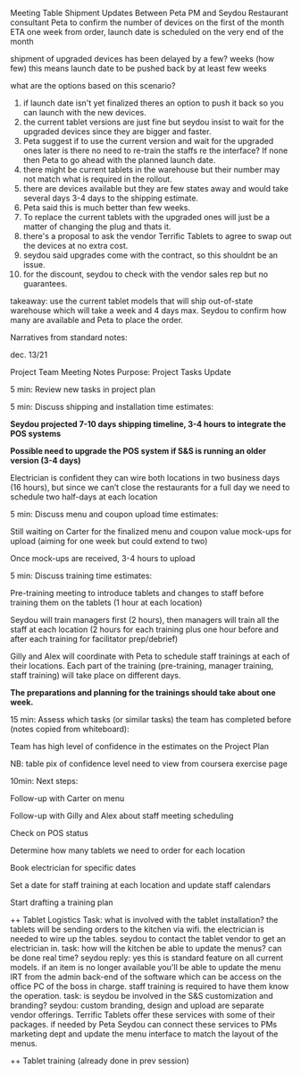Meeting Table Shipment Updates
Between Peta PM and Seydou Restaurant consultant 
Peta to confirm the number of devices on the first of the month
ETA one week from order, launch date is scheduled on the very end of the month

shipment of upgraded devices has been delayed by a few? weeks (how few)
this means launch date to be pushed back by at least few weeks 

what are the options based on this scenario?
1. if launch date isn't yet finalized theres an option to push it back so you can launch with the new devices.
2. the current tablet versions are just fine but seydou insist to wait for the upgraded devices since they are bigger and faster.
3. Peta suggest if to use the current version and wait for the upgraded ones later is there no need to re-train the staffs re the interface? If none then Peta to go ahead with the planned launch date.
4. there might be current tablets in the warehouse but their number may not match what is required in the rollout.
5. there are devices available but they are few states away and would take several days 3-4 days to the shipping estimate.
6. Peta said this is much better than few weeks.
7. To replace the current tablets with the upgraded ones will just be a matter of changing the plug and thats it.
8. there's a proposal to ask the vendor Terrific Tablets to agree to swap out the devices at no extra cost.
9. seydou said upgrades come with the contract, so this shouldnt be an issue.
10. for the discount, seydou to check with the vendor sales rep but no guarantees.

takeaway: use the current tablet models that will ship out-of-state warehouse which will take a week and 4 days max. Seydou to confirm how many are available and Peta to place the order.

Narratives from standard notes:

dec. 13/21

Project Team Meeting Notes
Purpose: Project Tasks Update


5 min: Review new tasks in project plan

5 min: Discuss shipping and installation time estimates: 

**Seydou projected 7-10 days shipping timeline, 3-4 hours to integrate the POS systems**

**Possible need to upgrade the POS system if S&S is running an older version (3-4 days)**

Electrician is confident they can wire both locations in two business days (16 hours), but since we can’t close the restaurants for a full day we need to schedule two half-days at each location

5 min: Discuss menu and coupon upload time estimates:

Still waiting on Carter for the finalized menu and coupon value mock-ups for upload (aiming for one week but could extend to two)

Once mock-ups are received, 3-4 hours to upload

5 min: Discuss training time estimates:

Pre-training meeting to introduce tablets and changes to staff before training them on the tablets (1 hour at each location)

Seydou will train managers first (2 hours), then managers will train all the staff at each location (2 hours for each training plus one hour before and after each training for facilitator prep/debrief)

Gilly and Alex will coordinate with Peta to schedule staff trainings at each of their locations. Each part of the training (pre-training, manager training, staff training) will take place on different days.

**The preparations and planning for the trainings should take about one week.**


15 min: Assess which tasks (or similar tasks) the team has completed before (notes copied from whiteboard):

Team has high level of confidence in the estimates on the Project Plan

NB: table pix of confidence level need to view from coursera exercise page

10min: Next steps:

Follow-up with Carter on menu 

Follow-up with Gilly and Alex about staff meeting scheduling

Check on POS status

Determine how many tablets we need to order for each location 

Book electrician for specific dates

Set a date for staff training at each location and update staff calendars

Start drafting a training plan

++
Tablet Logistics
Task: what is involved with the tablet installation? the tablets will be sending orders to the kitchen via wifi. the electrician is needed to wire up the tables. seydou to contact the tablet vendor to get an electrician in.
task: how will the kitchen be able to update the menus? can be done real time?
seydou reply: yes this is standard feature on all current models. if an item is no longer available you'll be able to update the menu IRT from the admin back-end of the software which can be access on the office PC of the boss in charge. staff training is required to have them know the operation.
task: is seydou be involved in the S&S customization and branding?
seydou: custom branding, design and upload are separate vendor offerings. Terrific Tablets offer these services with some of their packages. if needed by Peta Seydou can connect these services to PMs marketing dept and update the menu interface to match the layout of the menus.

++
Tablet training (already done in prev session)
